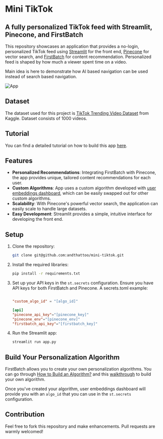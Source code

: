 # Mini TikTok
## A fully personalized TikTok feed with Streamlit, Pinecone, and FirstBatch

This repository showcases an application that provides a no-login, personalized TikTok feed using [Streamlit](https://streamlit.io/) for the front end, [Pinecone](https://www.pinecone.io/) for vector search, and [FirstBatch](https://www.firstbatch.xyz/) for content recommendation.
Personalized feed is shaped by how much a viewer spent time on a video.

Main idea is here to demonstrate how AI based navigation can be used instead of search based navigation. 

![App](https://cdn.firstbatch.xyz/tiktok_mini.png)

## Dataset
The dataset used for this project is [TikTok Trending Video Dataset](https://www.kaggle.com/datasets/erikvdven/tiktok-trending-december-2020) from Kaggle.
Dataset consists of 1000 videos. 

## Tutorial
You can find a detailed tutorial on how to build this app [here](https://andthattoo.substack.com/).

## Features

- **Personalized Recommendations**: Integrating FirstBatch with Pinecone, the app provides unique, tailored content recommendations for each user.
- **Custom Algorithms**: App uses a custom algorithm developed with [user embeddings dashboard](https://userembeddings.firstbatch.xyz), which can be easily swapped out for other custom algorithms.
- **Scalability**: With Pinecone's powerful vector search, the application can easily scale to handle large datasets.
- **Easy Development**: Streamlit provides a simple, intuitive interface for developing the front end.
## Setup

1. Clone the repository:
   ```bash
   git clone git@github.com:andthattoo/mini-tiktok.git
   ```

2. Install the required libraries:
   ```bash
   pip install -r requirements.txt
   ```

3. Set up your API keys in the `st.secrets` configuration. Ensure you have API keys for both FirstBatch and Pinecone. A secrets.toml example:
    ```toml
   
    "custom_algo_id" = "[algo_id]"
   
    [api]
    "pinecone_api_key"="[pinecone_key]"
    "pinecone_env"="[pinecone_env]"
    "firstbatch_api_key"="[firstbatch_key]"
    ```

4. Run the Streamlit app:
   ```bash
   streamlit run app.py
   ```

## Build Your Personalization Algorithm
FirstBatch allows you to create your own personalization algorithms.
You can go through [How to Build an Algorithm?](https://firstbatch.gitbook.io/user-embeddings/user-embeddings-personal-navigation-for-llms/how-to-build-an-algorithm) and this [walkthrough](https://app.storylane.io/share/ui1h5umftbaz) to build your own algorithm.

Once you've created your algorithm, user embeddings dashboard will provide you with an `algo_id` that you can use in the `st.secrets` configuration.

## Contribution

Feel free to fork this repository and make enhancements. Pull requests are warmly welcomed!
